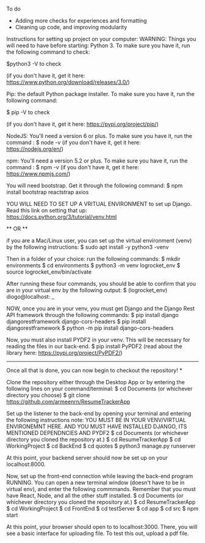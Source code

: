 To do
- Adding more checks for experiences and formatting
- Cleaning up code, and improving modularity 





Instructions for setting up project on your computer:
WARNING: Things you will need to have before starting:
Python 3. To make sure you have it, run the following command to check:

   $python3 -V to check

(if you don't have it, get it here: https://www.python.org/download/releases/3.0/)
	
Pip: the default Python package installer. To make sure you have it, run the following command:

   $ pip -V to check

(if you don't have it, get it here: https://pypi.org/project/pip/)
				
	

NodeJS: You'll need a version 6 or plus. To make sure you have it, run the command :
   $ node -v
(if you don't have it, get it here: https://nodejs.org/en/)
	
	
npm: You'll need a version 5.2 or plus. To make sure you have it, run the command :
   $ npm -v
(if you don't have it, get it here: https://www.npmjs.com/)
				
				
You will need bootstrap. Get it through the following command:
   $ npm install bootstrap reactstrap axios			

YOU WILL NEED TO SET UP A VRITUAL ENVIRONMENT to set up Django. Read this link on setting that up:
https://docs.python.org/3/tutorial/venv.html
	
** OR **
				
if you are a Mac/Linux user, you can set up the virtual environment (venv) by the following instructions:
   $ sudo apt install -y python3 -venv
					
Then in a folder of your choice: run the following commands: 
   $ mkdir environments 
   $ cd environments
   $ python3 -m venv logrocket_env
   $ source logrocket_env/bin/activate
					
After running these four commands, you should be able to confirm that you are in your virtual env by the following output:
   $ (logrocket_env) diogo@localhost: _
						
						
NOW, once you are in your venv, you must get Django and the Django Rest API framework through the following commands:
   $ pip install django djangorestframework django-cors-headers
   $ pip install djangorestframework
   $ python -m pip install django-cors-headers
					
			
Now, you must also install PYDF2 in your venv. This will be necessary for reading the files in our back-end. 
   $ pip install PyPDF2
(read about the library here: https://pypi.org/project/PyPDF2/)



***********
Once all that is done, you can now begin to checkout the repository!
*
					
		
Clone the repository either through the Desktop App or by entering the following lines on your command/terminal:
   $ cd Documents (or whichever directory you choose)
   $ git clone https://github.com/armeenrn/ResumeTrackerApp


Set up the listener to the back-end by opening your terminal and entering the following instructions
note: YOU MUST BE IN YOUR VENV/VIRTUAL ENVIRONEMNT HERE. AND YOU MUST HAVE INSTALLED DJANGO, ITS MENTIONED DEPENDNCIES AND PYDF2 
   $ cd Documents (or whichever directory you cloned the repository at.)
   $ cd ResumeTrackerApp
   $ cd WorkingProject
   $ cd BackEnd
   $ cd quotes
   $ python3 manage.py runserver
	
At this point, your backend server should now be set up on your localhost:8000. 


Now, set up the front-end connection while leaving the back-end program RUNNING. 
You can open a new terminal window (doesn't have to be in virtual env), and enter the following commmands. Remember that you must have React, Node, and all the other stuff installed.
   $ cd Documents  (or whichever directory you cloned the repository at.)
   $ cd ResumeTrackerApp
   $ cd WorkingProject
   $ cd FrontEnd
   $ cd testServer
   $ cd app
   $ cd src
   $ npm start

At this point, your browser should open to to localhost:3000.
There, you will see a basic interface for uploading file.
To test this out, upload a pdf file. 
 





